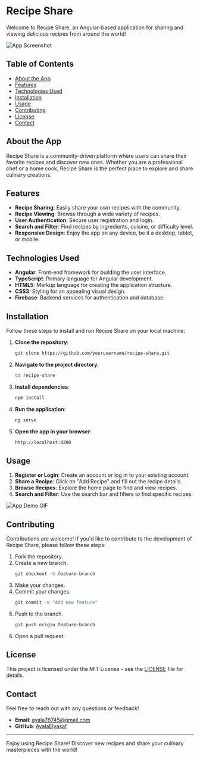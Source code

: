 # Recipe Share

Welcome to Recipe Share, an Angular-based application for sharing and viewing delicious recipes from around the world!

![App Screenshot](link-to-screenshot.png)

## Table of Contents

- [About the App](#about-the-app)
- [Features](#features)
- [Technologies Used](#technologies-used)
- [Installation](#installation)
- [Usage](#usage)
- [Contributing](#contributing)
- [License](#license)
- [Contact](#contact)

## About the App

Recipe Share is a community-driven platform where users can share their favorite recipes and discover new ones. Whether you are a professional chef or a home cook, Recipe Share is the perfect place to explore and share culinary creations.

## Features

- **Recipe Sharing**: Easily share your own recipes with the community.
- **Recipe Viewing**: Browse through a wide variety of recipes.
- **User Authentication**: Secure user registration and login.
- **Search and Filter**: Find recipes by ingredients, cuisine, or difficulty level.
- **Responsive Design**: Enjoy the app on any device, be it a desktop, tablet, or mobile.

## Technologies Used

- **Angular**: Front-end framework for building the user interface.
- **TypeScript**: Primary language for Angular development.
- **HTML5**: Markup language for creating the application structure.
- **CSS3**: Styling for an appealing visual design.
- **Firebase**: Backend services for authentication and database.

## Installation

Follow these steps to install and run Recipe Share on your local machine:

1. **Clone the repository**:
    ```sh
    git clone https://github.com/yourusername/recipe-share.git
    ```

2. **Navigate to the project directory**:
    ```sh
    cd recipe-share
    ```

3. **Install dependencies**:
    ```sh
    npm install
    ```

4. **Run the application**:
    ```sh
    ng serve
    ```

5. **Open the app in your browser**:
    ```sh
    http://localhost:4200
    ```

## Usage

1. **Register or Login**: Create an account or log in to your existing account.
2. **Share a Recipe**: Click on "Add Recipe" and fill out the recipe details.
3. **Browse Recipes**: Explore the home page to find and view recipes.
4. **Search and Filter**: Use the search bar and filters to find specific recipes.

![App Demo GIF](link-to-demo.gif)

## Contributing

Contributions are welcome! If you'd like to contribute to the development of Recipe Share, please follow these steps:

1. Fork the repository.
2. Create a new branch.
    ```sh
    git checkout -b feature-branch
    ```
3. Make your changes.
4. Commit your changes.
    ```sh
    git commit -m "Add new feature"
    ```
5. Push to the branch.
    ```sh
    git push origin feature-branch
    ```
6. Open a pull request.

## License

This project is licensed under the MIT License - see the [LICENSE](LICENSE) file for details.

## Contact

Feel free to reach out with any questions or feedback!

- **Email**: ayala76745@gmail.com
- **GitHub**: [AyalaElyasaf](https://github.com/AyalaElyasaf)


---

Enjoy using Recipe Share! Discover new recipes and share your culinary masterpieces with the world!
